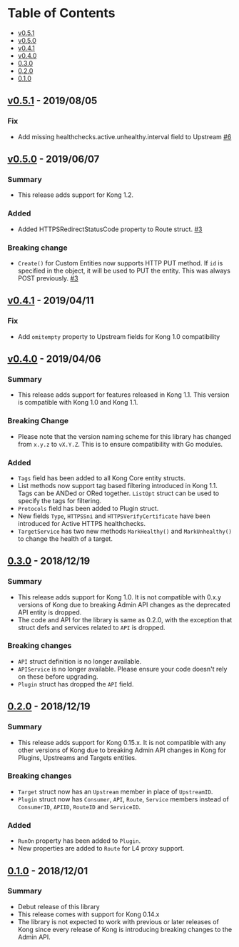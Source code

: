 # Table of Contents

- [v0.5.1](#v051---20190805)
- [v0.5.0](#v050---20190607)
- [v0.4.1](#v041---20190411)
- [v0.4.0](#v040---20190406)
- [0.3.0](#030---20181219)
- [0.2.0](#020---20181219)
- [0.1.0](#010---20181201)

## [v0.5.1] - 2019/08/05

### Fix

- Add missing healthchecks.active.unhealthy.interval field to Upstream
  [#6](https://github.com/hbagdi/go-kong/issues/6)

## [v0.5.0] - 2019/06/07

### Summary

- This release adds support for Kong 1.2.

### Added

- Added HTTPSRedirectStatusCode property to Route struct.
  [#3](https://github.com/hbagdi/go-kong/pull/3)

### Breaking change

- `Create()` for Custom Entities now supports HTTP PUT method.
  If `id` is specified in the object, it will be used to PUT the entity.
  This was always POST previously.
  [#3](https://github.com/hbagdi/go-kong/pull/3)

## [v0.4.1] - 2019/04/11

### Fix

- Add `omitempty` property to Upstream fields for Kong 1.0 compatibility

## [v0.4.0] - 2019/04/06

### Summary

- This release adds support for features released in Kong 1.1.
  This version is compatible with Kong 1.0 and Kong 1.1.

### Breaking Change

- Please note that the version naming scheme for this library has changed from
  `x.y.z` to `vX.Y.Z`. This is to ensure compatibility with Go modules.

### Added

- `Tags` field has been added to all Kong Core entity structs.
- List methods now support tag based filtering introduced in Kong 1.1.
  Tags can be ANDed or ORed together. `ListOpt` struct can be used to
  specify the tags for filtering.
- `Protocols` field has been added to Plugin struct.
- New fields `Type`, `HTTPSSni` and `HTTPSVerifyCertificate` have been
  introduced for Active HTTPS healthchecks.
- `TargetService` has two new methods `MarkHealthy()` and `MarkUnhealthy()`
  to change the health of a target.

## [0.3.0] - 2018/12/19

### Summary

- This release adds support for Kong 1.0.
  It is not compatible with 0.x.y  versions of Kong due to breaking
  Admin API changes as the deprecated API entity is dropped.
- The code and API for the library is same as 0.2.0, with the exception
  that struct defs and services related to `API` is dropped.

### Breaking changes

- `API` struct definition is no longer available.
- `APIService` is no longer available. Please ensure your code doesn't rely
  on these before upgrading.
- `Plugin` struct has dropped the `API` field.

## [0.2.0] - 2018/12/19

### Summary

- This release adds support for Kong 0.15.x.
  It is not compatible with any other versions of Kong due to breaking
  Admin API changes in Kong for Plugins, Upstreams and Targets entities.

### Breaking changes

- `Target` struct now has an `Upstream` member in place of `UpstreamID`.
- `Plugin` struct now has `Consumer`, `API`, `Route`, `Service` members
  instead of `ConsumerID`, `APIID`, `RouteID` and `ServiceID`.

### Added

- `RunOn` property has been added to `Plugin`.
- New properties are added to `Route` for L4 proxy support.

## [0.1.0] - 2018/12/01

### Summary

- Debut release of this library
- This release comes with support for Kong 0.14.x
- The library is not expected to work with previous or later
  releases of Kong since every release of Kong is introducing breaking changes
  to the Admin API.

[v0.5.1]: https://github.com/hbagdi/go-kong/compare/v0.5.0...v0.5.1
[v0.5.0]: https://github.com/hbagdi/go-kong/compare/v0.4.1...v0.5.0
[v0.4.1]: https://github.com/hbagdi/go-kong/compare/v0.4.0...v0.4.1
[v0.4.0]: https://github.com/hbagdi/go-kong/compare/0.3.0...v0.4.0
[0.3.0]: https://github.com/hbagdi/go-kong/compare/0.2.0...0.3.0
[0.2.0]: https://github.com/hbagdi/go-kong/compare/0.1.0...0.2.0
[0.1.0]: https://github.com/hbagdi/go-kong/compare/87666c7fe73477d1874d35d690301241cd23059f...0.1.0
